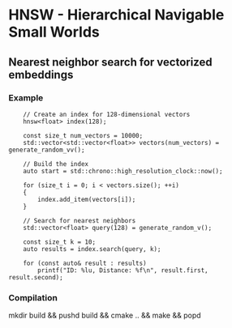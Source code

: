 # HNSW - Hierarchical Navigable Small Worlds
## Nearest neighbor search for vectorized embeddings

### Example

```
    // Create an index for 128-dimensional vectors
    hnsw<float> index(128);
        
    const size_t num_vectors = 10000;
    std::vector<std::vector<float>> vectors(num_vectors) = generate_random_vv();
    
    // Build the index
    auto start = std::chrono::high_resolution_clock::now();
    
    for (size_t i = 0; i < vectors.size(); ++i)
    {
        index.add_item(vectors[i]);
    }
    
    // Search for nearest neighbors
    std::vector<float> query(128) = generate_random_v();
    
    const size_t k = 10;
    auto results = index.search(query, k);
    
    for (const auto& result : results)
        printf("ID: %lu, Distance: %f\n", result.first, result.second);
```

### Compilation
mkdir build && pushd build && cmake .. && make && popd
